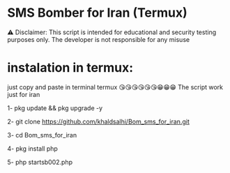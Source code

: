 # SMS Bomber for Iran (Termux)
⚠ Disclaimer: This script is intended for educational and security testing purposes only. The developer is not responsible for any misuse
# instalation in termux:
just copy and paste in terminal termux 😘😘😘😘😘😘😁😁😁
The script work just for iran

1- pkg update && pkg upgrade -y 

2- git clone https://github.com/khaldsalhi/Bom_sms_for_iran.git

3- cd Bom_sms_for_iran

4- pkg install php   

5- php startsb002.php
